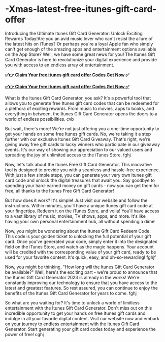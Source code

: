 # -Xmas-latest-free-itunes-gift-card-offer
Introducing the Ultimate Itunes Gift Card Generator: Unlock Exciting Rewards Today!Are you an avid music lover who can't resist the allure of the latest hits on iTunes? Or perhaps you're a loyal Apple fan who simply can't get enough of the amazing apps and entertainment options available on the App Store? Well, we have some great news for you! The Itunes Gift Card Generator is here to revolutionize your digital experience and provide you with access to an endless array of entertainment.

 

**[✅👉 Claim Your free itunes gift card offer Codes Get Now ✅](https://bestgiftoffer.com/itunes-gift-card)**

**[✅👉 Claim Your free itunes gift card offer Codes Get Now ✅](https://bestgiftoffer.com/itunes-gift-card)**
 

 
 What is the Itunes Gift Card Generator, you ask? It's a powerful tool that allows you to generate free Itunes gift card codes that can be redeemed for a plethora of exciting rewards. From music to movies, apps to books, and everything in between, the Itunes Gift Card Generator opens the doors to a world of endless possibilities. cvb

But wait, there's more! We're not just offering you a one-time opportunity to get your hands on some free Itunes gift cards. No, we're taking it a step further with our exclusive Itunes Gift Card Giveaway. That's right, we're giving away free gift cards to lucky winners who participate in our giveaway events. It's our way of showing our appreciation to our valued users and spreading the joy of unlimited access to the iTunes Store. fghj

Now, let's talk about the Itunes Free Gift Card Generator. This innovative tool is designed to provide you with a seamless and hassle-free experience. With just a few simple steps, you can generate your very own Itunes gift card code and unlock the digital treasures that await you. Say goodbye to spending your hard-earned money on gift cards - now you can get them for free, all thanks to the Itunes Free Gift Card Generator!

But how does it work? It's simple! Just visit our website and follow the instructions. Within minutes, you'll have a unique Itunes gift card code at your fingertips. Redeem it on the iTunes Store, and voila! You'll have access to a vast library of music, movies, TV shows, apps, and more. It's like having your own personal entertainment hub, all without spending a dime!

Now, you might be wondering about the Itunes Gift Card Redeem Code. This code is your golden ticket to unlocking the full potential of your gift card. Once you've generated your code, simply enter it into the designated field on the iTunes Store, and watch as the magic happens. Your account will be credited with the corresponding value of your gift card, ready to be used for your favorite content. It's quick, easy, and oh-so-rewarding! fghjf

Now, you might be thinking, "How long will the Itunes Gift Card Generator be available?" Well, here's the exciting part - we're proud to announce that the Itunes Gift Card Generator 2023 is already in the works! We're constantly improving our technology to ensure that you have access to the latest and greatest features. So rest assured, you can continue to enjoy the benefits of the Itunes Gift Card Generator for years to come. fghj

So what are you waiting for? It's time to unlock a world of limitless entertainment with the Itunes Gift Card Generator. Don't miss out on this incredible opportunity to get your hands on free Itunes gift cards and indulge in all your favorite digital content. Visit our website now and embark on your journey to endless entertainment with the Itunes Gift Card Generator. Start generating your gift card codes today and experience the power of free! cghj
